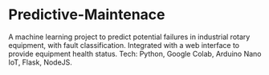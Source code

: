 # Predictive-Maintenace
A machine learning project to predict potential failures in industrial rotary equipment, with fault classification. Integrated with a web interface to provide equipment health status. Tech: Python, Google Colab, Arduino Nano IoT, Flask,
NodeJS.
